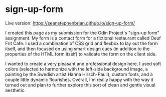 # sign-up-form

Live version: https://seanstephenbrian.github.io/sign-up-form/

I created this page as my submission for the Odin Project's "sign-up form" assignment. My form is a contact form for a fictional restaurant called Oeuf Frit Cafe. I used a combination of CSS grid and flexbox to lay out the form itself, and then focused on using smart design cues (in addition to the properties of the HTML form itself) to validate the form on the client side.

I wanted to create a very pleasant and professional design here. I used soft colors (selected to harmonize with the left-side background image, a painting by the Swedish artist Hanna Hirsch-Pauli), custom fonts, and a couple little dynamic flourishes. Overall, I'm really happy with the way it turned out and plan to further explore this sort of clean and gentle visual aesthetic.